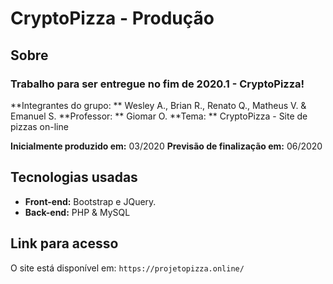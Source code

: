 # CryptoPizza - Produção
## Sobre
### Trabalho para ser entregue no fim de 2020.1 - CryptoPizza!
  **Integrantes do grupo: ** Wesley A., Brian R., Renato Q., Matheus V. & Emanuel S.
  **Professor: ** Giomar O.
  **Tema: ** CryptoPizza - Site de pizzas on-line
  
  **Inicialmente produzido em:** 03/2020
  **Previsão de finalização em:** 06/2020
  
## Tecnologias usadas
  - **Front-end:** Bootstrap e JQuery.
  - **Back-end:** PHP & MySQL
  
## Link para acesso
  O site está disponível em:  `https://projetopizza.online/`
